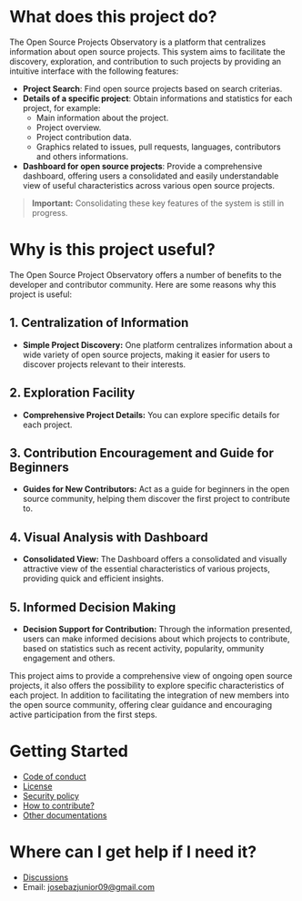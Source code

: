 # What does this project do?
The Open Source Projects Observatory is a platform that centralizes information about open source projects. This system aims to facilitate the discovery, exploration, and contribution to such projects by providing an intuitive interface with the following features:
- **Project Search**: Find open source projects based on search criterias.
- **Details of a specific project**: Obtain informations and statistics for each project, for example:
    - Main information about the project.
     - Project overview.
     - Project contribution data.
     - Graphics related to issues, pull requests, languages, contributors and others informations.
- **Dashboard for open source projects**: Provide a comprehensive dashboard, offering users a consolidated and easily understandable view of useful characteristics across various open source projects.
> **Important:**
> Consolidating these key features of the system is still in progress.

# Why is this project useful?
The Open Source Project Observatory offers a number of benefits to the developer and contributor community. Here are some reasons why this project is useful:

## 1. Centralization of Information
- **Simple Project Discovery:** One platform centralizes information about a wide variety of open source projects, making it easier for users to discover projects relevant to their interests.

## 2. Exploration Facility
- **Comprehensive Project Details:** You can explore specific details for each project.

## 3. Contribution Encouragement and Guide for Beginners
- **Guides for New Contributors:** Act as a guide for beginners in the open source community, helping them discover the first project to contribute to.

## 4. Visual Analysis with Dashboard
- **Consolidated View:** The Dashboard offers a consolidated and visually attractive view of the essential characteristics of various projects, providing quick and efficient insights.

## 5. Informed Decision Making
- **Decision Support for Contribution:** Through the information presented, users can make informed decisions about which projects to contribute, based on statistics such as recent activity, popularity, ommunity engagement and others.

This project aims to provide a comprehensive view of ongoing open source projects, it also offers the possibility to explore specific characteristics of each project. In addition to facilitating the integration of new members into the open source community, offering clear guidance and encouraging active participation from the first steps.

# Getting Started
- [Code of conduct](https://github.com/kvojps/open-source-project-observatory/tree/main#)
- [License](https://github.com/kvojps/open-source-project-observatory/tree/main?tab=GPL-3.0-1-ov-file#)
- [Security policy](https://github.com/kvojps/open-source-project-observatory/tree/main?tab=GPL-3.0-1-ov-file#)
- [How to contribute?](https://github.com/kvojps/open-source-project-observatory/blob/main/CONTRIBUTING.md)
- [Other documentations](https://github.com/kvojps/open-source-project-observatory/wiki)
  
# Where can I get help if I need it?
- [Discussions](https://github.com/kvojps/open-source-project-observatory/discussions)
- Email: <josebazjunior09@gmail.com>
